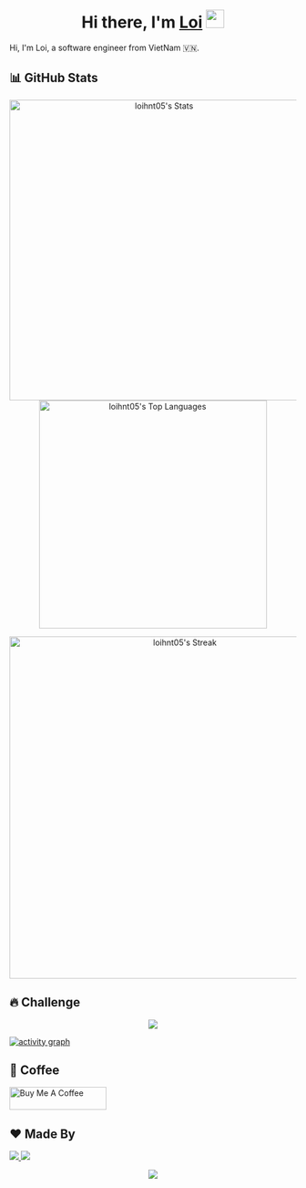 <h1 align="center">Hi there, I'm <a href="https://github.com/loihnt05" target="_blank">Loi</a> <img
src="https://github.com/blackcater/blackcater/raw/main/images/Hi.gif" height="32" /></h1>

Hi, I'm Loi, a software engineer from VietNam 🇻🇳.

## 📊 GitHub Stats 
<p align="center">
  <img src="https://github-readme-stats.vercel.app/api?username=loihnt05&theme=react&show_icons=true&hide_border=true&count_private=true" alt="loihnt05's Stats" width="527"/>
  <img src="https://github-readme-stats.vercel.app/api/top-langs/?username=loihnt05&theme=react&show_icons=true&hide_border=true&layout=compact" alt="loihnt05's Top Languages" width="400"/>
</p>

<p align="center">
  <img src="https://github-readme-streak-stats.herokuapp.com/?user=loihnt05&theme=react&hide_border=true" alt="loihnt05's Streak" width="600"/>
</p>

## 🔥 Challenge 
<p align="center">
  <img alig src="https://github-profile-trophy.vercel.app/?username=loihnt05&theme=onedark&column=-1" />
</p>

[![activity graph](https://github-readme-activity-graph.vercel.app/graph?username=loihnt05&theme=github-dark-dimmed&custom_title=Superkid%20Activity%20Graph&hide_border=true)](https://github.com/loihnt05/github-readme-activity-graph)

## 💸 Coffee 
<a href="https://www.buymeacoffee.com/" target="_blank" rel="noreferrer nofollow">
    <img src="https://cdn.buymeacoffee.com/buttons/default-red.png" alt="Buy Me A Coffee" height="40" width="170" >
</a>

## ❤️ Made By

<a href="https://github.com/loihnt05" alt="https://github.com/loihnt05">
  <img src="https://img.shields.io/static/v1?style=for-the-badge&label=CREATED%20BY&message=superkid&color=000000">
</a>

<a href="https://github.com/loihnt05/loihnt05/blob/main/LICENSE" alt="https://github.com/loihnt05/loihnt05/blob/main/LICENSE">
  <img src="https://img.shields.io/static/v1?style=for-the-badge&label=LICENSE&message=MIT&color=000000">
</a>

<p align="center">
  <img src="https://capsule-render.vercel.app/api?type=waving&color=gradient&height=60&section=footer"/>
</p>
